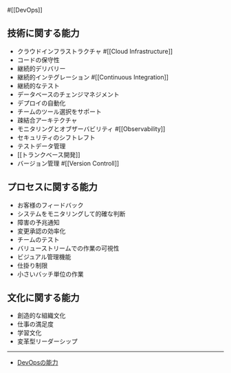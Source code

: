 #[[DevOps]]

## 技術に関する能力

- クラウドインフラストラクチャ #[[Cloud Infrastructure]]
- コードの保守性
- 継続的デリバリー
- 継続的インテグレーション #[[Continuous Integration]]
- 継続的なテスト
- データベースのチェンジマネジメント
- デプロイの自動化
- チームのツール選択をサポート
- 疎結合アーキテクチャ
- モニタリングとオブザーバビリティ #[[Observability]]
- セキュリティのシフトレフト
- テストデータ管理
- [[トランクベース開発]]
- バージョン管理 #[[Version Controll]]

## プロセスに関する能力
- お客様のフィードバック
- システムをモニタリングして的確な判断
- 障害の予兆通知
- 変更承認の効率化
- チームのテスト
- バリューストリームでの作業の可視性
- ビジュアル管理機能
- 仕掛り制限
- 小さいバッチ単位の作業　

## 文化に関する能力
- 創造的な組織文化
- 仕事の満足度
- 学習文化
- 変革型リーダーシップ

---
- [DevOpsの能力](https://cloud.google.com/architecture/devops?hl=ja)